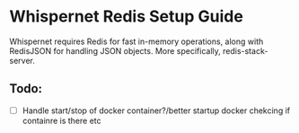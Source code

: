 # Whispernet Redis Setup Guide

Whispernet requires Redis for fast in-memory operations, along with RedisJSON for handling JSON objects. More specifically, redis-stack-server. 


## Todo:
 - [ ] Handle start/stop of docker container?/better startup docker chekcing if containre is there etc